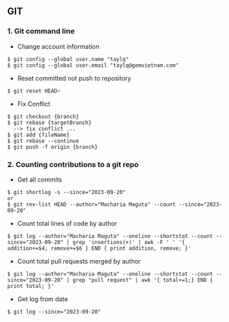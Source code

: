 ## GIT

### 1. Git command line

- Change account information
```
$ git config --global user.name "taylq"
$ git config --global user.email "taylq@gemvietnam.com"
```

- Reset committed not push to repository
```
$ git reset HEAD~
```


- Fix Conflict
```
$ git checkout {branch}
$ git rebase {targetBranch}
  --> fix conflict ...
$ git add {fileName}
$ git rebase --continue
$ git push -f origin {branch}
```


### 2. Counting contributions to a git repo

- Get all commits
```
$ git shortlog -s --since="2023-09-20"
or
$ git rev-list HEAD --author="Macharia Maguta" --count --since="2023-09-20"
```

- Count total lines of code by author
```
$ git log --author="Macharia Maguta" --oneline --shortstat --count --since="2023-09-20" | grep 'insertions(+)' | awk -F ' ' '{ addition+=$4; remove+=$6 } END { print addition, remove; }' 
```

- Count total pull requests merged by author
```
$ git log --author="Macharia Maguta" --oneline --shortstat --count --since="2023-09-20" | grep "pull request" | awk '{ total+=1;} END { print total; }'
```


- Get log from date
```
$ git log --since="2023-09-20"
```
